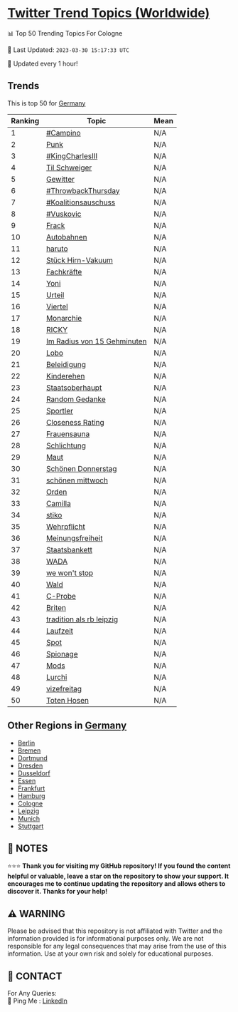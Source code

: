 [Twitter Trend Topics (Worldwide)](https://github.com/ErcinDedeoglu/Twitter-Trend-Topics)
==========


📊 Top 50 Trending Topics For Cologne

📆 Last Updated: `2023-03-30 15:17:33 UTC`

🔧 Updated every 1 hour!


## Trends

This is top 50 for [Germany](</Germany>)

| Ranking | Topic | Mean |
| ------- | ------------ | ------------ |
| 1 | [#Campino](http://twitter.com/search?q=%23Campino) | N/A |
| 2 | [Punk](http://twitter.com/search?q=Punk) | N/A |
| 3 | [#KingCharlesIII](http://twitter.com/search?q=%23KingCharlesIII) | N/A |
| 4 | [Til Schweiger](http://twitter.com/search?q=Til+Schweiger) | N/A |
| 5 | [Gewitter](http://twitter.com/search?q=Gewitter) | N/A |
| 6 | [#ThrowbackThursday](http://twitter.com/search?q=%23ThrowbackThursday) | N/A |
| 7 | [#Koalitionsauschuss](http://twitter.com/search?q=%23Koalitionsauschuss) | N/A |
| 8 | [#Vuskovic](http://twitter.com/search?q=%23Vuskovic) | N/A |
| 9 | [Frack](http://twitter.com/search?q=Frack) | N/A |
| 10 | [Autobahnen](http://twitter.com/search?q=Autobahnen) | N/A |
| 11 | [haruto](http://twitter.com/search?q=haruto) | N/A |
| 12 | [Stück Hirn-Vakuum](http://twitter.com/search?q=St%c3%bcck+Hirn-Vakuum) | N/A |
| 13 | [Fachkräfte](http://twitter.com/search?q=Fachkr%c3%a4fte) | N/A |
| 14 | [Yoni](http://twitter.com/search?q=Yoni) | N/A |
| 15 | [Urteil](http://twitter.com/search?q=Urteil) | N/A |
| 16 | [Viertel](http://twitter.com/search?q=Viertel) | N/A |
| 17 | [Monarchie](http://twitter.com/search?q=Monarchie) | N/A |
| 18 | [RICKY](http://twitter.com/search?q=RICKY) | N/A |
| 19 | [Im Radius von 15 Gehminuten](http://twitter.com/search?q=Im+Radius+von+15+Gehminuten) | N/A |
| 20 | [Lobo](http://twitter.com/search?q=Lobo) | N/A |
| 21 | [Beleidigung](http://twitter.com/search?q=Beleidigung) | N/A |
| 22 | [Kinderehen](http://twitter.com/search?q=Kinderehen) | N/A |
| 23 | [Staatsoberhaupt](http://twitter.com/search?q=Staatsoberhaupt) | N/A |
| 24 | [Random Gedanke](http://twitter.com/search?q=Random+Gedanke) | N/A |
| 25 | [Sportler](http://twitter.com/search?q=Sportler) | N/A |
| 26 | [Closeness Rating](http://twitter.com/search?q=Closeness+Rating) | N/A |
| 27 | [Frauensauna](http://twitter.com/search?q=Frauensauna) | N/A |
| 28 | [Schlichtung](http://twitter.com/search?q=Schlichtung) | N/A |
| 29 | [Maut](http://twitter.com/search?q=Maut) | N/A |
| 30 | [Schönen Donnerstag](http://twitter.com/search?q=Sch%c3%b6nen+Donnerstag) | N/A |
| 31 | [schönen mittwoch](http://twitter.com/search?q=sch%c3%b6nen+mittwoch) | N/A |
| 32 | [Orden](http://twitter.com/search?q=Orden) | N/A |
| 33 | [Camilla](http://twitter.com/search?q=Camilla) | N/A |
| 34 | [stiko](http://twitter.com/search?q=stiko) | N/A |
| 35 | [Wehrpflicht](http://twitter.com/search?q=Wehrpflicht) | N/A |
| 36 | [Meinungsfreiheit](http://twitter.com/search?q=Meinungsfreiheit) | N/A |
| 37 | [Staatsbankett](http://twitter.com/search?q=Staatsbankett) | N/A |
| 38 | [WADA](http://twitter.com/search?q=WADA) | N/A |
| 39 | [we won't stop](http://twitter.com/search?q=we+won%27t+stop) | N/A |
| 40 | [Wald](http://twitter.com/search?q=Wald) | N/A |
| 41 | [C-Probe](http://twitter.com/search?q=C-Probe) | N/A |
| 42 | [Briten](http://twitter.com/search?q=Briten) | N/A |
| 43 | [tradition als rb leipzig](http://twitter.com/search?q=tradition+als+rb+leipzig) | N/A |
| 44 | [Laufzeit](http://twitter.com/search?q=Laufzeit) | N/A |
| 45 | [Spot](http://twitter.com/search?q=Spot) | N/A |
| 46 | [Spionage](http://twitter.com/search?q=Spionage) | N/A |
| 47 | [Mods](http://twitter.com/search?q=Mods) | N/A |
| 48 | [Lurchi](http://twitter.com/search?q=Lurchi) | N/A |
| 49 | [vizefreitag](http://twitter.com/search?q=vizefreitag) | N/A |
| 50 | [Toten Hosen](http://twitter.com/search?q=Toten+Hosen) | N/A |



## Other Regions in [Germany](</Germany>)

* [Berlin](</Germany/Berlin.md>)
* [Bremen](</Germany/Bremen.md>)
* [Dortmund](</Germany/Dortmund.md>)
* [Dresden](</Germany/Dresden.md>)
* [Dusseldorf](</Germany/Dusseldorf.md>)
* [Essen](</Germany/Essen.md>)
* [Frankfurt](</Germany/Frankfurt.md>)
* [Hamburg](</Germany/Hamburg.md>)
* [Cologne](</Germany/Cologne.md>)
* [Leipzig](</Germany/Leipzig.md>)
* [Munich](</Germany/Munich.md>)
* [Stuttgart](</Germany/Stuttgart.md>)



## 📝 NOTES

⭐⭐⭐ **Thank you for visiting my GitHub repository! If you found the content helpful or valuable, leave a star on the repository to show your support. It encourages me to continue updating the repository and allows others to discover it. Thanks for your help!**


## ⚠️ WARNING

Please be advised that this repository is not affiliated with Twitter and the information provided is for informational purposes only. We are not responsible for any legal consequences that may arise from the use of this information. Use at your own risk and solely for educational purposes.


## 📨 CONTACT

 For Any Queries:  
            🏓 Ping Me : [LinkedIn](https://www.linkedin.com/in/ercindedeoglu/)
